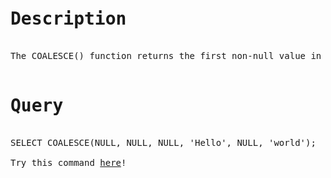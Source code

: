 <pre>
<h1>Description</h1>
The COALESCE() function returns the first non-null value in a list.

<h1>Query</h1>
SELECT COALESCE(NULL, NULL, NULL, 'Hello', NULL, 'world');

Try this command <a href="https://www.w3schools.com/sql/trysql.asp?filename=trysql_select_all">here</a>!
</pre>
